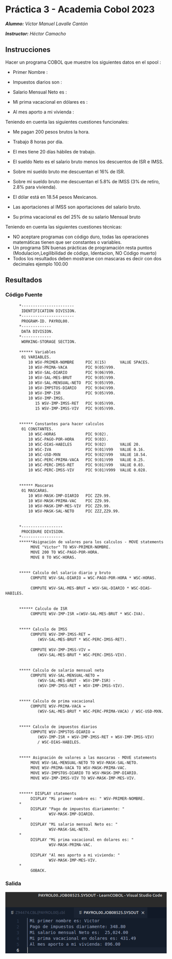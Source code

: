 # Práctica 3 - Academia Cobol 2023

***Alumno:** Víctor Manuel Lavalle Cantón*

***Instructor:** Héctor Camacho*



## Instrucciones

Hacer un programa COBOL que muestre los siguientes datos en el spool :

* Primer Nombre : 

* Impuestos diarios son : 

* Salario Mensual Neto es : 

* Mi prima vacacional en dólares es : 

*  Al mes aporto a mi vivienda : 

  

Teniendo en cuenta las siguientes cuestiones funcionales:

* Me pagan 200 pesos brutos la hora.

* Trabajo 8 horas por día. 

* El mes tiene 20 días hábiles de trabajo. 

* El sueldo Neto es el salario bruto menos los descuentos de ISR e IMSS. 

* Sobre mi sueldo bruto me descuentan el 16% de ISR. 

* Sobre mi sueldo bruto me descuentan el 5.8% de IMSS (3% de retiro, 2.8% para vivienda). 

* El dólar está en 18.54 pesos Mexicanos. 

* Las aportaciones al IMSS son aportaciones del salario bruto. 

* Su prima vacacional es del 25% de su salario Mensual bruto

  

Teniendo en cuenta las siguientes cuestiones técnicas: 

* NO aceptare programas con código duro, todas las operaciones matemáticas tienen que ser constantes o variables.
* Un programa SIN buenas prácticas de programación resta puntos (Modulacion,Legilibilidad de código, Identacion, NO Código muerto) 
*  Todos los resultados deben mostrarse con mascaras es decir con dos decimales ejemplo 100.00









## Resultados

### Código Fuente

```cobol
      *-----------------------
       IDENTIFICATION DIVISION.
      *-----------------------
       PROGRAM-ID. PAYROL00.
      *-------------
       DATA DIVISION.
      *-------------
       WORKING-STORAGE SECTION.

      ****** Variables
       01 VARIABLES.
          10 WSV-PRIMER-NOMBRE     PIC X(15)      VALUE SPACES.
          10 WSV-PRIMA-VACA        PIC 9(05)V99.
          10 WSV-SAL-DIARIO        PIC 9(06)V99.
          10 WSV-SAL-MES-BRUT      PIC 9(05)V99.
          10 WSV-SAL-MENSUAL-NETO  PIC 9(05)V99.
          10 WSV-IMPSTOS-DIARIO    PIC 9(04)V99.
          10 WSV-IMP-ISR           PIC 9(05)V99.
          10 WSV-IMP-IMSS.
             15 WSV-IMP-IMSS-RET   PIC 9(05)V99.
             15 WSV-IMP-IMSS-VIV   PIC 9(05)V99.


      ****** Constantes para hacer calculos
       01 CONSTANTES.
          10 WSC-HORAS             PIC 9(02).
          10 WSC-PAGO-POR-HORA     PIC 9(03).
          10 WSC-DIAS-HABILES      PIC 9(02)      VALUE 20.
          10 WSC-IVA               PIC 9(01)V99   VALUE 0.16.
          10 WSC-USD-MXN           PIC 9(02)V99   VALUE 18.54.
          10 WSC-PERC-PRIMA-VACA   PIC 9(01)V99   VALUE 0.25.
          10 WSC-PERC-IMSS-RET     PIC 9(01)V99   VALUE 0.03.
          10 WSC-PERC-IMSS-VIV     PIC 9(01)V999  VALUE 0.028.


      ****** Mascaras
       01 MASCARAS.
          10 WSV-MASK-IMP-DIARIO   PIC ZZ9.99.
          10 WSV-MASK-PRIMA-VAC    PIC ZZ9.99.
          10 WSV-MASK-IMP-MES-VIV  PIC ZZ9.99.
          10 WSV-MASK-SAL-NETO     PIC ZZZ,ZZ9.99.


      *------------------
       PROCEDURE DIVISION.
      *------------------
      ******Asignación de valores para los calculos - MOVE statements
           MOVE "Victor" TO WSV-PRIMER-NOMBRE.
           MOVE 200 TO WSC-PAGO-POR-HORA.
           MOVE 8 TO WSC-HORAS.


      ***** Calculo del salario diario y bruto
           COMPUTE WSV-SAL-DIARIO = WSC-PAGO-POR-HORA * WSC-HORAS.

           COMPUTE WSV-SAL-MES-BRUT = WSV-SAL-DIARIO * WSC-DIAS-HABILES.


      ****** Calculo de ISR
           COMPUTE WSV-IMP-ISR =(WSV-SAL-MES-BRUT * WSC-IVA).


      ***** Calculo de IMSS
           COMPUTE WSV-IMP-IMSS-RET =
              (WSV-SAL-MES-BRUT * WSC-PERC-IMSS-RET).

           COMPUTE WSV-IMP-IMSS-VIV =
              (WSV-SAL-MES-BRUT * WSC-PERC-IMSS-VIV).


      ***** Calculo de salario mensual neto
           COMPUTE WSV-SAL-MENSUAL-NETO =
              (WSV-SAL-MES-BRUT - WSV-IMP-ISR) -
              (WSV-IMP-IMSS-RET + WSV-IMP-IMSS-VIV).


      ***** Calculo de prima vacacional
           COMPUTE WSV-PRIMA-VACA =
              (WSV-SAL-MES-BRUT * WSC-PERC-PRIMA-VACA) / WSC-USD-MXN.


      ***** Calculo de impuestos diarios
           COMPUTE WSV-IMPSTOS-DIARIO =
              (WSV-IMP-ISR + WSV-IMP-IMSS-RET + WSV-IMP-IMSS-VIV)
              / WSC-DIAS-HABILES.


      ***** Asignación de valores a las mascaras - MOVE statements
           MOVE WSV-SAL-MENSUAL-NETO TO WSV-MASK-SAL-NETO.
           MOVE WSV-PRIMA-VACA TO WSV-MASK-PRIMA-VAC.
           MOVE WSV-IMPSTOS-DIARIO TO WSV-MASK-IMP-DIARIO.
           MOVE WSV-IMP-IMSS-VIV TO WSV-MASK-IMP-MES-VIV.


      ****** DISPLAY statements
           DISPLAY "Mi primer nombre es: " WSV-PRIMER-NOMBRE.
      *
           DISPLAY "Pago de impuestos diariamente: "
                   WSV-MASK-IMP-DIARIO.
      *
           DISPLAY "Mi salario mensual Neto es: "
                   WSV-MASK-SAL-NETO.
      *
           DISPLAY "Mi prima vacacional en dolares es: "
                   WSV-MASK-PRIMA-VAC.

           DISPLAY "Al mes aporto a mi vivienda: "
                   WSV-MASK-IMP-MES-VIV.
      *
           GOBACK.

```



### Salida

<img src="./Evidencia.png" alt="Salida" style="zoom:200%;" />

